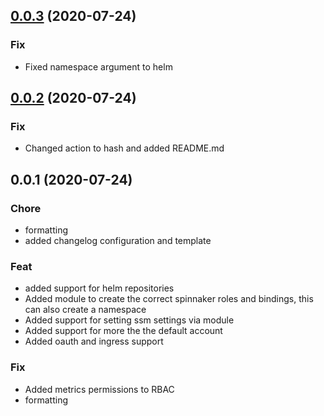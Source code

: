 
<a name="0.0.3"></a>
## [0.0.3](https://github.com/nuuday/terraform-aws-kubernetes-spinnaker/compare/0.0.2...0.0.3) (2020-07-24)

### Fix

* Fixed namespace argument to helm


<a name="0.0.2"></a>
## [0.0.2](https://github.com/nuuday/terraform-aws-kubernetes-spinnaker/compare/0.0.1...0.0.2) (2020-07-24)

### Fix

* Changed action to hash and added README.md


<a name="0.0.1"></a>
## 0.0.1 (2020-07-24)

### Chore

* formatting
* added changelog configuration and template

### Feat

* added support for helm repositories
* Added module to create the correct spinnaker roles and bindings, this can also create a namespace
* Added support for setting ssm settings via module
* Added support for more the the default account
* Added oauth and ingress support

### Fix

* Added metrics permissions to RBAC
* formatting
